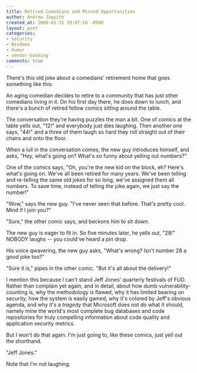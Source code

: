 ```yaml
---
title: Retired Comedians and Missed Opportunities
author: Andrew Jaquith
created_at: 2008-01-31 19:07:16 -0500
layout: post
categories: 
- security
- Windows
- humor
- vendor-bashing
comments: true
---
```

There's this old joke about a comedians' retirement home that goes something like this:

An aging comedian decides to retire to a community that has just other comedians living in it. On his first day there, he does down to lunch, and there's a bunch of retired fellow comics sitting around the table.

<!--more-->

The conversation they're having puzzles the man a bit. One of comics at the table yells out, "12!" and everybody just dies laughing. Then another one says, "44!" and a three of them laugh so hard they roll straight out of their chairs and onto the floor.

When a lull in the conversation comes, the new guy introduces himself, and asks, "Hey, what's going on? What's so funny about yelling out numbers?"

One of the comics says, "Oh, you're the new kid on the block, eh? Here's what's going on. We've all been retired for many years. We've been telling and re-telling the same old jokes for so long, we've assigned them all numbers. To save time, instead of telling the joke again, we just say the number!"

"Wow," says the new guy. "I've never seen that before. That's pretty cool. Mind if I join you?"

"Sure," the other comic says, and beckons him to sit down.

The new guy is eager to fit in. So five minutes later, he yells out, "28!" NOBODY laughs -- you could've heard a pin drop.

His voice qwavering, the new guy asks, "What's wrong? Isn't number 28 a good joke too?"

"Sure it is," pipes in the other comic. "But it's all about the delivery!"

I mention this because I can't stand Jeff Jones' quarterly festivals of FUD. Rather than complain yet again, and in detail, about how dumb vulnerability-counting is, why the methodology is flawed, why it has limited bearing on security, how the system is easily gamed, why it's colored by Jeff's obvious agenda, and why it's a _tragedy_ that Microsoft does not do what it should, namely mine the world's most complete bug databases and code repositories for truly compelling information about code quality and application security metrics.

But I won't do that again. I'm just going to, like these comics, just yell out the shorthand.

"Jeff Jones."

Note that I'm not laughing.
